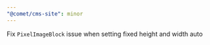 ```yaml
---
"@comet/cms-site": minor
---
```


Fix `PixelImageBlock` issue when setting fixed height and width auto
